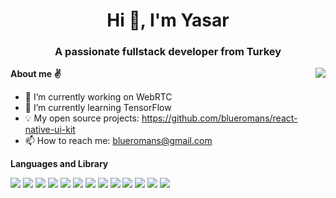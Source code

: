 <h1 align="center">Hi 👋, I'm Yasar</h1>
<h3 align="center">A passionate fullstack developer from Turkey</h3>

<img align="right" src="https://github-readme-stats.vercel.app/api?username=blueromans&show_icons=true" />

**About me ✌️**
- 🔭 I’m currently working on WebRTC
- 🌱 I’m currently learning TensorFlow
- 💡 My open source projects: https://github.com/blueromans/react-native-ui-kit
- 📫 How to reach me: blueromans@gmail.com

**Languages and Library**  

<p>
<img src="https://img.shields.io/badge/JavaScript-323330?style=for-the-badge&logo=javascript&logoColor=f1e05a" />
<img src="https://img.shields.io/badge/TypeScript-3178c6?style=for-the-badge&logo=typescript&logoColor=white" />
<img src="https://img.shields.io/badge/Node.js-339933?style=for-the-badge&logo=nodedotjs&logoColor=white" />
<img src="https://img.shields.io/badge/WebAssembly-654FF0?style=for-the-badge&logo=WebAssembly&logoColor=white" />
<img src="https://img.shields.io/badge/Swift-F05138?style=for-the-badge&logo=swift&logoColor=white" />
<img src="https://img.shields.io/badge/C%2B%2B-f34b7d?style=for-the-badge&logo=c%2B%2B&logoColor=white" />
<img src="https://img.shields.io/badge/React-20232A?style=for-the-badge&logo=react&logoColor=61DAFB" />
<img src="https://img.shields.io/badge/Vue-35495E?style=for-the-badge&logo=vuedotjs&logoColor=4FC08D" />
<img src="https://img.shields.io/badge/Angular-DD0031?style=for-the-badge&logo=angular&logoColor=white" />
<img src="https://img.shields.io/badge/React_Native-20232A?style=for-the-badge&logo=react&logoColor=61DAFB" />
<img src="https://img.shields.io/badge/Python-339933?style=for-the-badge&logo=python&logoColor=white" />
<img src="https://img.shields.io/badge/Php-DD0031?style=for-the-badge&logo=php&logoColor=white" />
<img src="https://img.shields.io/badge/Flutter-3178c6?style=for-the-badge&logo=flutter&logoColor=white" />
</p>

